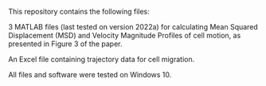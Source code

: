 This repository contains the following files:

3 MATLAB files (last tested on version 2022a) for calculating Mean Squared Displacement (MSD) and Velocity Magnitude Profiles of cell motion, as presented in Figure 3 of the paper.

An Excel file containing trajectory data for cell migration.

All files and software were tested on Windows 10.
